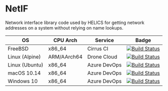 # NetIF
Network interface library code used by HELICS for getting network addresses on a system without relying on name lookups.

OS              | CPU Arch      | Service       | Badge
--------------- | ------------- | ------------- | ----------
FreeBSD         | x86_64        | Cirrus CI     | [![Build Status](https://api.cirrus-ci.com/github/nightlark/netif.svg)](https://cirrus-ci.com/github/nightlark/netif)
Linux (Alpine)  | ARM/AArch64   | Drone Cloud   | [![Build Status](https://cloud.drone.io/api/badges/nightlark/netif/status.svg)](https://cloud.drone.io/nightlark/netif)
Linux (Ubuntu)  | x86_64        | Azure DevOps  | [![Build Status](https://dev.azure.com/ryanmast/netif/_apis/build/status/nightlark.netif?branchName=master)](https://dev.azure.com/ryanmast/netif/_build/latest?definitionId=1&branchName=master)
macOS 10.14     | x86_64        | Azure DevOps  | [![Build Status](https://dev.azure.com/ryanmast/netif/_apis/build/status/nightlark.netif?branchName=master)](https://dev.azure.com/ryanmast/netif/_build/latest?definitionId=1&branchName=master)
Windows 10      | x86_64        | Azure DevOps  | [![Build Status](https://dev.azure.com/ryanmast/netif/_apis/build/status/nightlark.netif?branchName=master)](https://dev.azure.com/ryanmast/netif/_build/latest?definitionId=1&branchName=master)
